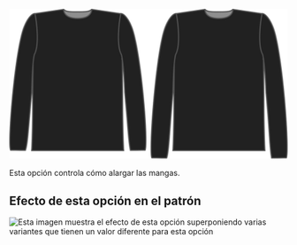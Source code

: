 ![La opción de bonificación de longitud de manga en Brian](./sleevelengthbonus.svg)

Esta opción controla cómo alargar las mangas.

## Efecto de esta opción en el patrón

![Esta imagen muestra el efecto de esta opción superponiendo varias variantes que tienen un valor diferente para esta opción](brian\_sleevelengthbonus\_sample.svg "Efecto de esta opción en el patrón")
